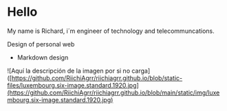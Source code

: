 # Hello

My name is Richard, i´m engineer of technology and telecommuncations.


Design of personal web
* Markdown design

![Aquí la descripción de la imagen por si no carga]([https://github.com/RiichiAgrr/riichiagrr.github.io/blob/static-files/luxembourg.six-image.standard.1920.jpg](https://github.com/RiichiAgrr/riichiagrr.github.io/blob/main/static/img/luxembourg.six-image.standard.1920.jpg)
